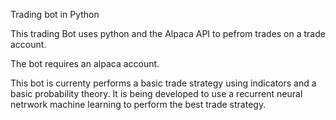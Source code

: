 Trading bot in Python

This trading Bot uses python and the Alpaca API to pefrom trades on a trade account.

The bot requires an alpaca account.

This bot is currenty performs a basic trade strategy using indicators and a basic probability theory. It is being developed to use a recurrent neural netrwork machine learning to perform the best trade strategy.
